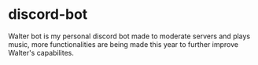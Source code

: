 # discord-bot
Walter bot is my personal discord bot made to moderate servers and plays music, more functionalities are being made this year to further improve Walter's capabilites.
